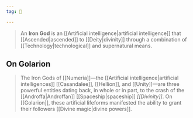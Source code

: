 ```yaml
---
tag: 👹

---
```



> An **Iron God** is an [[Artificial intelligence|artificial intelligence]] that [[Ascended|ascended]] to [[Deity|divinity]] through a combination of [[Technology|technological]] and supernatural means.


## On Golarion

> The Iron Gods of [[Numeria]]—the [[Artificial intelligence|artificial intelligences]] [[Casandalee]], [[Hellion]], and [[Unity]]—are three powerful entities dating back, in whole or in part, to the crash of the [[Androffa|Androffan]] [[Spaceship|spaceship]] *[[Divinity]]*. On [[Golarion]], these artificial lifeforms manifested the ability to grant their followers [[Divine magic|divine powers]].












